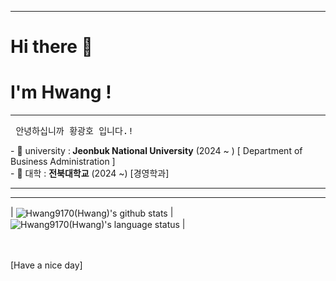 <hr>
<h1>Hi there 👋</h1>
<h1> I'm Hwang ! </h1>
<hr> 
<pre> 안녕하십니까 황광호 입니다.!</pre
<hr>
- 🏫 university :<b> Jeonbuk National University</b> (2024 ~ )  [ Department of Business Administration ]<br>
- 🏫 대학 : <b>전북대학교</b> (2024 ~) [경영학과]
<hr>

<hr>

| <img align="center" src="https://github-readme-stats.vercel.app/api?username=Hwang9170&show_icons=true&theme=buefy&hide_border=true&count_private=true" alt="Hwang9170(Hwang)'s github stats" /> |<img align="center" src="https://github-readme-stats.vercel.app/api/top-langs/?username=Hwang9170&layout=compact&theme=buefy&hide_border=true&langs_count=10" alt="Hwang9170(Hwang)'s language status"/> |



<br> <br> [Have a nice day]
<HWANG>
